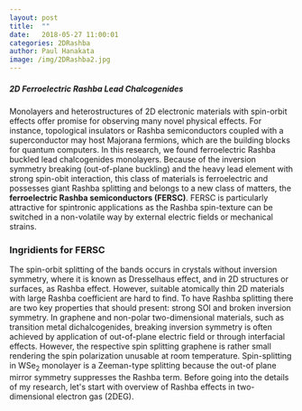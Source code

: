 ```yaml
---
layout: post
title:  ""
date:   2018-05-27 11:00:01
categories: 2DRashba 
author: Paul Hanakata
image: /img/2DRashba2.jpg
---
```

##### 2D Ferroelectric Rashba Lead Chalcogenides
Monolayers and heterostructures of 2D electronic materials with spin-orbit effects offer promise for observing many novel physical effects. For instance, topological insulators or Rashba semiconductors coupled with a superconductor may host Majorana fermions, which are the building blocks for quantum computers. In this research, we found ferroelectric Rashba buckled lead chalcogenides monolayers. Because of the inversion symmetry breaking (out-of-plane buckling) and the heavy lead element with strong spin-obit interaction, this class of materials is ferroelectric and possesses giant Rashba splitting and belongs to a new class of matters, the **ferroelectric Rashba semiconductors (FERSC)**. FERSC is particularly attractive for spintronic applications as the Rashba spin-texture can be switched in a non-volatile way by external electric fields or mechanical strains. 

### Ingridients for FERSC 
The spin-orbit splitting of the bands occurs in crystals without inversion symmetry, where it is known as Dresselhaus effect, and in 2D structures or surfaces, as Rashba effect. However, suitable atomically thin 2D materials with large Rashba coefficient are hard to find. To have Rashba splitting there are two key properties that should present: strong SOI and broken inversion symmetry. In graphene and non-polar two-dimensional materials, such as transition metal dichalcogenides, breaking inversion symmetry is often achieved by application of out-of-plane electric field or through interfacial effects. However, the respective spin splitting graphene is rather small rendering the spin polarization unusable at room temperature. Spin-splitting in WSe$_2$ monolayer is a Zeeman-type splitting because the out-of plane mirror symmetry suppresses the Rashba term. Before going into the details of my research, let's start with overview of Rashba effects in two-dimensional electron gas (2DEG). 




